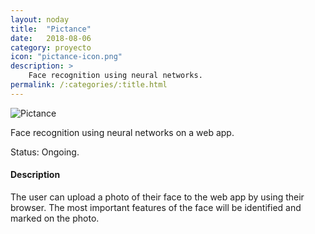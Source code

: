 ```yaml
---
layout: noday
title:  "Pictance"
date:   2018-08-06
category: proyecto
icon: "pictance-icon.png"
description: >
    Face recognition using neural networks.
permalink: /:categories/:title.html
---
```


![Pictance](/assets/img/projects-bonnie/pictance.png)

Face recognition using neural networks on a web app.

Status: Ongoing.

#### Description

The user can upload a photo of their face to the web app by using their browser. The most important features of the face will be identified and marked on the photo.
